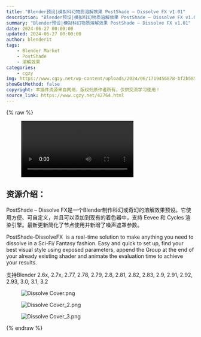 ```yaml
---
title: "Blender预设|模拟科幻物质溶解效果 PostShade – Dissolve FX v1.01"
description: "Blender预设|模拟科幻物质溶解效果 PostShade – Dissolve FX v1.01"
summary: "Blender预设|模拟科幻物质溶解效果 PostShade – Dissolve FX v1.01"
date: 2024-06-27 00:00:00
updated: 2024-06-27 00:00:00
author: blenderit
tags: 
    - Blender Market
    - PostShade
    - 溶解效果
categories:
    - cgzy
img: https://www.cgzy.net/wp-content/uploads/2024/06/1719456878-bf2b585aaeb7a04.webp
showGetMethod: false
copyright: 本插件资源来自网络，版权归原作者所有，仅供交流学习使用！
source_link: https://www.cgzy.net/42764.html
---
```


{% raw %}
<figure class="wp-block-video aligncenter"><video controls src="http://cloud.video.taobao.com/play/u/null/p/1/e/6/t/1/469402188694.mp4"></video></figure><div class="wp-block-pandastudio-title"><div class="title_style_01"><h2 id="h2-0">资源介绍：</h2></div></div><p class="is-style-text-indent-2em">PostShade – Dissolve FX是一个Blender制作科幻或奇幻的溶解效果预设。它使用方便、可自定义，并且可以添加到现有的着色器中，支持 Eevee 和 Cycles 渲染引擎。最新更新简化了节点使用并新增了噪声遮罩参数。</p><p>PostShade-DissolveFX  is a real-time solution to make anything you need to dissolve in a Sci-Fi/ Fantasy fashion. Easy and quick to set up, find your best visual style using exposed parameters, append the Group at the end of your already existing shader and animate the evaluation time to achieve your results.</p><div class="wp-block-pandastudio-tips"><div class="tip success "><p>支持Blender 2.6x, 2.7x, 2.77, 2.78, 2.79, 2.8, 2.81, 2.82, 2.83, 2.9, 2.91, 2.92, 2.93, 3.0, 3.1, 3.2</p>
</div></div><div class="wp-block-image is-style-border-round-and-with-shadow">
<figure class="aligncenter"><img decoding="async" src="https://img.alicdn.com/imgextra/i3/717183932/O1CN011AKYfi1euuIaRN95e_!!717183932.png" alt="Dissolve Cover.png" title="Blender预设|模拟科幻物质溶解效果 PostShade – Dissolve FX v1.01"></figure></div><div class="wp-block-image is-style-border-round-and-with-shadow">
<figure class="aligncenter"><img decoding="async" src="https://img.alicdn.com/imgextra/i2/717183932/O1CN01CWi6Ih1euuIXaD7yn_!!717183932.png" alt="Dissolve Cover_2.png" title="Blender预设|模拟科幻物质溶解效果 PostShade – Dissolve FX v1.01"></figure></div><div class="wp-block-image is-style-border-round-and-with-shadow">
<figure class="aligncenter"><img decoding="async" src="https://img.alicdn.com/imgextra/i1/717183932/O1CN01jGIitS1euuIZ4dCQ9_!!717183932.png" alt="Dissolve Cover_3.png" title="Blender预设|模拟科幻物质溶解效果 PostShade – Dissolve FX v1.01"></figure></div>
<div style="display: none">cgzy</div>
{% endraw %}